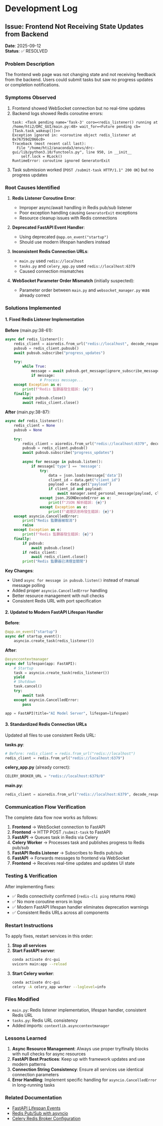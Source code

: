 # Development Log

## Issue: Frontend Not Receiving State Updates from Backend

**Date**: 2025-09-12  
**Status**: ✅ RESOLVED

### Problem Description

The frontend web page was not changing state and not receiving feedback from the backend. Users could submit tasks but saw no progress updates or completion notifications.

### Symptoms Observed

1. Frontend showed WebSocket connection but no real-time updates
2. Backend logs showed Redis coroutine errors:
   ```
   task: <Task pending name='Task-3' coro=<redis_listener() running at /home/hti2/DRC_GUI/main.py:48> wait_for=<Future pending cb=[Task.task_wakeup()]>>
   Exception ignored in: <coroutine object redis_listener at 0x76759d2066c0>
   Traceback (most recent call last):
     File "/home/hti2/anaconda3/envs/drc-gui/lib/python3.10/functools.py", line 950, in __init__
       self.lock = RLock()
   RuntimeError: coroutine ignored GeneratorExit
   ```
3. Task submission worked (`POST /submit-task HTTP/1.1" 200 OK`) but no progress updates

### Root Causes Identified

1. **Redis Listener Coroutine Error**: 
   - Improper async/await handling in Redis pub/sub listener
   - Poor exception handling causing `GeneratorExit` exceptions
   - Resource cleanup issues with Redis connections

2. **Deprecated FastAPI Event Handler**:
   - Using deprecated `@app.on_event("startup")` 
   - Should use modern lifespan handlers instead

3. **Inconsistent Redis Connection URLs**:
   - `main.py` used `redis://localhost` 
   - `tasks.py` and `celery_app.py` used `redis://localhost:6379`
   - Caused connection mismatches

4. **WebSocket Parameter Order Mismatch** (initially suspected):
   - Parameter order between `main.py` and `websocket_manager.py` was already correct

### Solutions Implemented

#### 1. Fixed Redis Listener Implementation

**Before** (main.py:38-61):
```python
async def redis_listener():
    redis_client = aioredis.from_url("redis://localhost", decode_responses=True)
    pubsub = redis_client.pubsub()
    await pubsub.subscribe("progress_updates")
    
    try:
        while True:
            message = await pubsub.get_message(ignore_subscribe_messages=True, timeout=None)
            if message:
                # Process message...
    except Exception as e:
        print(f"Redis 監聽器發生錯誤: {e}")
    finally:
        await pubsub.close()
        await redis_client.close()
```

**After** (main.py:38-87):
```python
async def redis_listener():
    redis_client = None
    pubsub = None
    
    try:
        redis_client = aioredis.from_url("redis://localhost:6379", decode_responses=True)
        pubsub = redis_client.pubsub()
        await pubsub.subscribe("progress_updates")
        
        async for message in pubsub.listen():
            if message['type'] == 'message':
                try:
                    data = json.loads(message['data'])
                    client_id = data.get("client_id")
                    payload = data.get("payload")
                    if client_id and payload:
                        await manager.send_personal_message(payload, client_id)
                except json.JSONDecodeError as e:
                    print(f"JSON 解析錯誤: {e}")
                except Exception as e:
                    print(f"處理訊息時發生錯誤: {e}")
    except asyncio.CancelledError:
        print("Redis 監聽器被取消")
        raise
    except Exception as e:
        print(f"Redis 監聽器發生錯誤: {e}")
    finally:
        if pubsub:
            await pubsub.close()
        if redis_client:
            await redis_client.close()
        print("Redis 監聽器已清理並關閉")
```

**Key Changes**:
- Used `async for message in pubsub.listen()` instead of manual message polling
- Added proper `asyncio.CancelledError` handling
- Better resource management with null checks
- Consistent Redis URL with port specification

#### 2. Updated to Modern FastAPI Lifespan Handler

**Before**:
```python
@app.on_event("startup")
async def startup_event():
    asyncio.create_task(redis_listener())
```

**After**:
```python
@asynccontextmanager
async def lifespan(app: FastAPI):
    # Startup
    task = asyncio.create_task(redis_listener())
    yield
    # Shutdown
    task.cancel()
    try:
        await task
    except asyncio.CancelledError:
        pass

app = FastAPI(title="AI Model Server", lifespan=lifespan)
```

#### 3. Standardized Redis Connection URLs

Updated all files to use consistent Redis URL:

**tasks.py**:
```python
# Before: redis_client = redis.from_url("redis://localhost")
redis_client = redis.from_url("redis://localhost:6379")
```

**celery_app.py** (already correct):
```python
CELERY_BROKER_URL = "redis://localhost:6379/0"
```

**main.py**:
```python
redis_client = aioredis.from_url("redis://localhost:6379", decode_responses=True)
```

### Communication Flow Verification

The complete data flow now works as follows:

1. **Frontend** → WebSocket connection to FastAPI
2. **Frontend** → HTTP POST `/submit-task` to FastAPI
3. **FastAPI** → Queues task in Redis via Celery
4. **Celery Worker** → Processes task and publishes progress to Redis pub/sub
5. **FastAPI Redis Listener** → Subscribes to Redis pub/sub
6. **FastAPI** → Forwards messages to frontend via WebSocket
7. **Frontend** → Receives real-time updates and updates UI state

### Testing & Verification

After implementing fixes:
- ✅ Redis connectivity confirmed (`redis-cli ping` returns `PONG`)
- ✅ No more coroutine errors in logs
- ✅ Modern FastAPI lifespan handler eliminates deprecation warnings
- ✅ Consistent Redis URLs across all components

### Restart Instructions

To apply fixes, restart services in this order:

1. **Stop all services**
2. **Start FastAPI server**: 
   ```bash
   conda activate drc-gui
   uvicorn main:app --reload
   ```
3. **Start Celery worker**:
   ```bash
   conda activate drc-gui
   celery -A celery_app worker --loglevel=info
   ```

### Files Modified

- `main.py`: Redis listener implementation, lifespan handler, consistent Redis URL
- `tasks.py`: Redis URL consistency  
- Added imports: `contextlib.asynccontextmanager`

### Lessons Learned

1. **Async Resource Management**: Always use proper try/finally blocks with null checks for async resources
2. **FastAPI Best Practices**: Keep up with framework updates and use modern patterns
3. **Connection String Consistency**: Ensure all services use identical connection parameters
4. **Error Handling**: Implement specific handling for `asyncio.CancelledError` in long-running tasks

### Related Documentation

- [FastAPI Lifespan Events](https://fastapi.tiangolo.com/advanced/events/)
- [Redis Pub/Sub with asyncio](https://redis.readthedocs.io/en/stable/commands.html#pubsub)
- [Celery Redis Broker Configuration](https://docs.celeryproject.org/en/stable/getting-started/backends-and-brokers/redis.html)